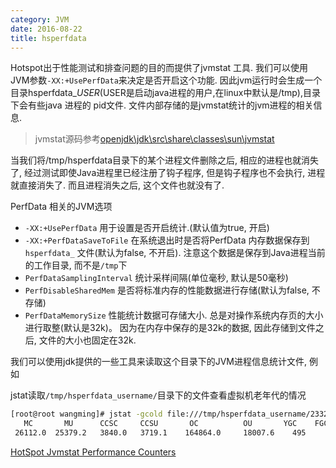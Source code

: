 ```yaml
---
category: JVM
date: 2016-08-22
title: hsperfdata
---
```

Hotspot出于性能测试和排查问题的目的而提供了jvmstat 工具. 我们可以使用JVM参数`-XX:+UsePerfData`来决定是否开启这个功能. 因此jvm运行时会生成一个目录hsperfdata_$USER($USER是启动java进程的用户,在linux中默认是/tmp),目录下会有些java 进程的 pid文件. 文件内部存储的是jvmstat统计的jvm进程的相关信息.

> jvmstat源码参考[openjdk\jdk\src\share\classes\sun\jvmstat](http://hg.openjdk.java.net/jdk8/jdk8/jdk/file/687fd7c7986d/src/share/classes/com/sun/jvmstat)


当我们将/tmp/hsperfdata目录下的某个进程文件删除之后, 相应的进程也就消失了, 经过测试即使Java进程里已经注册了钩子程序, 但是钩子程序也不会执行, 进程就直接消失了. 而且进程消失之后, 这个文件也就没有了. 

PerfData 相关的JVM选项
* `-XX:+UsePerfData`	用于设置是否开启统计.(默认值为true, 开启)
* `-XX:+PerfDataSaveToFile`	在系统退出时是否将PerfData 内存数据保存到`hsperfdata_` 文件(默认为false, 不开启). 注意这个数据是保存到Java进程当前的工作目录, 而不是`/tmp`下
* `PerfDataSamplingInterval`	统计采样间隔(单位毫秒, 默认是50毫秒)
* `PerfDisableSharedMem`	是否将标准内存的性能数据进行存储(默认为false, 不存储)
* `PerfDataMemorySize`	性能统计数据可存储大小. 总是对操作系统内存页的大小进行取整(默认是32k)。 因为在内存中保存的是32k的数据, 因此存储到文件之后, 文件的大小也固定在32k.



我们可以使用jdk提供的一些工具来读取这个目录下的JVM进程信息统计文件, 例如

jstat读取`/tmp/hsperfdata_username/`目录下的文件查看虚拟机老年代的情况
```bash
[root@root wangming]# jstat -gcold file:///tmp/hsperfdata_username/2332 
   MC       MU      CCSC     CCSU       OC          OU       YGC    FGC    FGCT     GCT   
 26112.0  25379.2   3840.0   3719.1    164864.0     18007.6    495     1    0.102    2.377
```


[HotSpot Jvmstat Performance Counters](http://openjdk.java.net/groups/hotspot/docs/Serviceability.html#bjvmstat)
